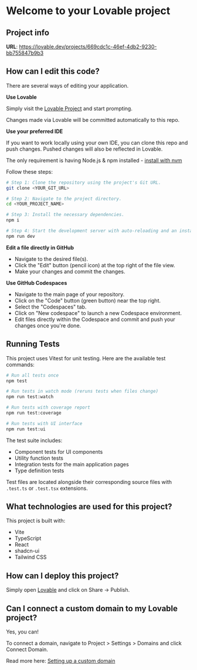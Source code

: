 
# Welcome to your Lovable project

## Project info

**URL**: https://lovable.dev/projects/669cdc1c-46ef-4db2-9230-bb755847b9b3

## How can I edit this code?

There are several ways of editing your application.

**Use Lovable**

Simply visit the [Lovable Project](https://lovable.dev/projects/669cdc1c-46ef-4db2-9230-bb755847b9b3) and start prompting.

Changes made via Lovable will be committed automatically to this repo.

**Use your preferred IDE**

If you want to work locally using your own IDE, you can clone this repo and push changes. Pushed changes will also be reflected in Lovable.

The only requirement is having Node.js & npm installed - [install with nvm](https://github.com/nvm-sh/nvm#installing-and-updating)

Follow these steps:

```sh
# Step 1: Clone the repository using the project's Git URL.
git clone <YOUR_GIT_URL>

# Step 2: Navigate to the project directory.
cd <YOUR_PROJECT_NAME>

# Step 3: Install the necessary dependencies.
npm i

# Step 4: Start the development server with auto-reloading and an instant preview.
npm run dev
```

**Edit a file directly in GitHub**

- Navigate to the desired file(s).
- Click the "Edit" button (pencil icon) at the top right of the file view.
- Make your changes and commit the changes.

**Use GitHub Codespaces**

- Navigate to the main page of your repository.
- Click on the "Code" button (green button) near the top right.
- Select the "Codespaces" tab.
- Click on "New codespace" to launch a new Codespace environment.
- Edit files directly within the Codespace and commit and push your changes once you're done.

## Running Tests

This project uses Vitest for unit testing. Here are the available test commands:

```sh
# Run all tests once
npm test

# Run tests in watch mode (reruns tests when files change)
npm run test:watch

# Run tests with coverage report
npm run test:coverage

# Run tests with UI interface
npm run test:ui
```

The test suite includes:
- Component tests for UI components
- Utility function tests
- Integration tests for the main application pages
- Type definition tests

Test files are located alongside their corresponding source files with `.test.ts` or `.test.tsx` extensions.

## What technologies are used for this project?

This project is built with:

- Vite
- TypeScript
- React
- shadcn-ui
- Tailwind CSS

## How can I deploy this project?

Simply open [Lovable](https://lovable.dev/projects/669cdc1c-46ef-4db2-9230-bb755847b9b3) and click on Share -> Publish.

## Can I connect a custom domain to my Lovable project?

Yes, you can!

To connect a domain, navigate to Project > Settings > Domains and click Connect Domain.

Read more here: [Setting up a custom domain](https://docs.lovable.dev/tips-tricks/custom-domain#step-by-step-guide)
